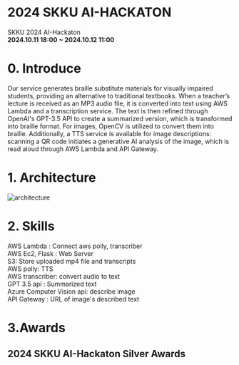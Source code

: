 # 2024 SKKU AI-HACKATON
SKKU 2024 AI-Hackaton  
**2024.10.11 18:00 ~ 2024.10.12 11:00**

# 0. Introduce
Our service generates braille substitute materials for visually impaired students, providing an alternative to traditional textbooks. When a teacher’s lecture is received as an MP3 audio file, it is converted into text using AWS Lambda and a transcription service. The text is then refined through OpenAI's GPT-3.5 API to create a summarized version, which is transformed into braille format. For images, OpenCV is utilized to convert them into braille. Additionally, a TTS service is available for image descriptions: scanning a QR code initiates a generative AI analysis of the image, which is read aloud through AWS Lambda and API Gateway.

# 1. Architecture
![architecture](https://github.com/user-attachments/assets/c8fc6718-a731-42b1-9b88-e039b767617c)

# 2. Skills
AWS Lambda : Connect aws polly, transcriber  
AWS Ec2, Flask : Web Server  
S3: Store uploaded mp4 file and transcripts  
AWS polly: TTS  
AWS transcriber: convert audio to text  
GPT 3.5 api : Summarized text  
Azure Computer Vision api: describe image  
API Gateway : URL of image's described text  

# 3.Awards
## 2024 SKKU AI-Hackaton Silver Awards
